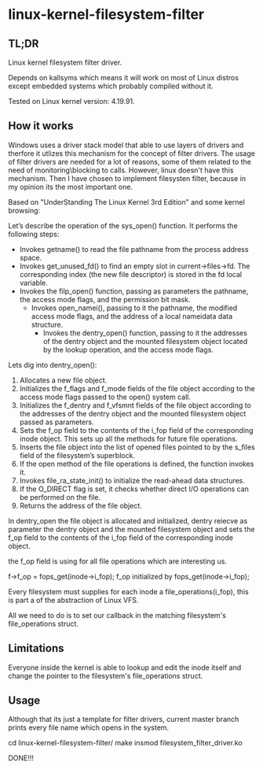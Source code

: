 # linux-kernel-filesystem-filter
## TL;DR
Linux kernel filesystem filter driver.

Depends on kallsyms which means it will work on most of Linux distros except embedded systems which probably compiled without it.

Tested on Linux kernel version: 4.19.91.

## How it works
Windows uses a driver stack model that able to use layers of drivers and therfore it utlizes this mechanism for the concept of filter drivers.
The usage of filter drivers are needed for a lot of reasons, some of them related to the need of monitoring\blocking to calls.
However, linux doesn't have this mechanism.
Then I have chosen to implement filesysten filter, because in my opinion its the most important one.

Based on "UnderStanding The Linux Kernel 3rd Edition" and some kernel browsing:

Let’s describe the operation of the sys_open() function. It performs the following steps:

* Invokes getname() to read the file pathname from the process address space.
* Invokes get_unused_fd() to find an empty slot in current->files->fd. The corresponding index (the new file descriptor) is stored in the fd local variable.
* Invokes the filp_open() function, passing as parameters the pathname, the access mode flags, and the permission bit mask.
    * Invokes open_namei(), passing to it the pathname, the modified access mode flags, and the address of a local nameidata data structure.
        * Invokes the dentry_open() function, passing to it the addresses of the dentry object and the mounted filesystem object located by the lookup operation, and the access mode flags.

Lets dig into dentry_open():

1. Allocates a new file object.
2. Initializes the f_flags and f_mode fields of the file object according to the access mode flags passed to the open() system call.
3. Initializes the f_dentry and f_vfsmnt fields of the file object according to the addresses of the dentry object and the mounted filesystem object passed as parameters.
4. Sets the f_op field to the contents of the i_fop field of the corresponding inode object. This sets up all the methods for future file operations.
5. Inserts the file object into the list of opened files pointed to by the s_files field of the filesystem’s superblock.
6. If the open method of the file operations is defined, the function invokes it.
7. Invokes file_ra_state_init() to initialize the read-ahead data structures.
8. If the O_DIRECT flag is set, it checks whether direct I/O operations can be performed on the file.
9. Returns the address of the file object.

In dentry_open the file object is allocated and initialized, dentry reiecve as parameter the dentry object and the mounted filesystem object 
and sets the f_op field to the contents of the i_fop field of the corresponding inode object.

the f_op field is using for all file operations which are interesting us.

f->f_op = fops_get(inode->i_fop);
f_op initialized by fops_get(inode->i_fop);

Every filesystem must supplies for each inode a file_operations(i_fop), this is part a of the abstraction of Linux VFS.

All we need to do is to set our callback in the matching filesystem's file_operations struct.

## Limitations
Everyone inside the kernel is able to lookup and edit the inode itself and change the pointer to the filesystem's file_operations struct.

## Usage
Although that its just a template for filter drivers, current master branch prints every file name which opens in the system.

cd linux-kernel-filesystem-filter/
make
insmod filesystem_filter_driver.ko

DONE!!!